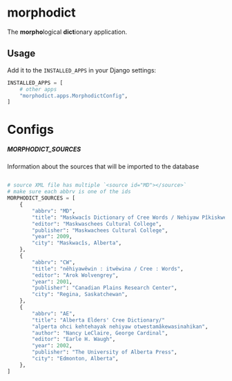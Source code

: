 morphodict
==========

The **morpho**logical **dict**ionary application.


Usage
-----

Add it to the `INSTALLED_APPS` in your Django settings:

```python
INSTALLED_APPS = [
    # other apps
    "morphodict.apps.MorphodictConfig",
]
```

# Configs

##### MORPHODICT_SOURCES 

Information about the sources that will be imported to the database

```python

# source XML file has multiple `<source id="MD"></source>`
# make sure each abbrv is one of the ids
MORPHODICT_SOURCES = [
    {
        "abbrv": "MD",
        "title": "Maskwacîs Dictionary of Cree Words / Nehiyaw Pîkiskweninisa",
        "editor": "Maskwaschees Cultural College",
        "publisher": "Maskwachees Cultural College",
        "year": 2009,
        "city": "Maskwacîs, Alberta",
    },
    {
        "abbrv": "CW",
        "title": "nêhiyawêwin : itwêwina / Cree : Words",
        "editor": "Arok Wolvengrey",
        "year": 2001,
        "publisher": "Canadian Plains Research Center",
        "city": "Regina, Saskatchewan",
    },
    {
        "abbrv": "AE",
        "title": "Alberta Elders' Cree Dictionary/"
        "alperta ohci kehtehayak nehiyaw otwestamâkewasinahikan",
        "author": "Nancy LeClaire, George Cardinal",
        "editor": "Earle H. Waugh",
        "year": 2002,
        "publisher": "The University of Alberta Press",
        "city": "Edmonton, Alberta",
    },
]
```